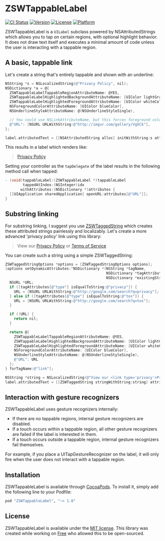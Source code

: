 # ZSWTappableLabel

[![CI Status](http://img.shields.io/travis/zacwest/ZSWTappableLabel.svg?style=flat)](https://travis-ci.org/zacwest/ZSWTappableLabel)
[![Version](https://img.shields.io/cocoapods/v/ZSWTappableLabel.svg?style=flat)](http://cocoapods.org/pods/ZSWTappableLabel)
[![License](https://img.shields.io/cocoapods/l/ZSWTappableLabel.svg?style=flat)](http://cocoapods.org/pods/ZSWTappableLabel)
[![Platform](https://img.shields.io/cocoapods/p/ZSWTappableLabel.svg?style=flat)](http://cocoapods.org/pods/ZSWTappableLabel)

ZSWTappableLabel is a `UILabel` subclass powered by NSAttributedStrings which allows you to tap on certain regions, with optional highlight behavior. It does not draw text itself and executes a minimal amount of code unless the user is interacting with a tappable region.

## A basic, tappable link

Let's create a string that's entirely tappable and shown with an underline:

```objective-c
NSString *s = NSLocalizedString(@"Privacy Policy", nil);
NSDictionary *a = @{
  ZSWTappableLabelTappableRegionAttributeName: @YES,
  ZSWTappableLabelHighlightedBackgroundAttributeName: [UIColor lightGrayColor],
  ZSWTappableLabelHighlightedForegroundAttributeName: [UIColor whiteColor],
  NSForegroundColorAttributeName: [UIColor blueColor],
  NSUnderlineStyleAttributeName: @(NSUnderlineStyleSingle),

  // You could use NSLinkAttributeName, but this forces foreground color
  @"URL": [NSURL URLWithString:@"http://imgur.com/gallery/VgXCk"],
};

label.attributedText = [[NSAttributedString alloc] initWithString:s attributes:a];
```

This results in a label which renders like:

> [Privacy Policy](https://github.com/zacwest/zswtappablelabel)

Setting your controller as the `tapDelegate` of the label results in the following method call when tapped:

```objective-c
- (void)tappableLabel:(ZSWTappableLabel *)tappableLabel
        tappedAtIndex:(NSInteger)idx
       withAttributes:(NSDictionary *)attributes {
  [[UIApplication sharedApplication] openURL:attributes[@"URL"]];
}
```

## Substring linking

For substring linking, I suggest you use [ZSWTaggedString](https://github.com/zacwest/zswtaggedstring) which creates these attributed strings painlessly and localizably. Let's create a more advanced 'privacy policy' link using this library:

> View our [Privacy Policy](https://github.com/zacwest/zswtappablelabel) or [Terms of Service](https://github.com/zacwest/zswtappablelabel)

You can create such a string using a simple ZSWTaggedString:

```objective-c
ZSWTaggedStringOptions *options = [ZSWTaggedStringOptions options];
[options setDynamicAttributes:^NSDictionary *(NSString *tagName, 
                                              NSDictionary *tagAttributes,
                                              NSDictionary *existingStringAttributes) {
  NSURL *URL;
  if ([tagAttributes[@"type"] isEqualToString:@"privacy"]) {
    URL = [NSURL URLWithString:@"http://google.com/search?q=privacy"];
  } else if ([tagAttributes[@"type"] isEqualToString:@"tos"]) {
    URL = [NSURL URLWithString:@"http://google.com/search?q=tos"];
  }

  if (!URL) {
    return nil;
  }

  return @{
    ZSWTappableLabelTappableRegionAttributeName: @YES,
    ZSWTappableLabelHighlightedBackgroundAttributeName: [UIColor lightGrayColor],
    ZSWTappableLabelHighlightedForegroundAttributeName: [UIColor whiteColor],
    NSForegroundColorAttributeName: [UIColor blueColor],
    NSUnderlineStyleAttributeName: @(NSUnderlineStyleSingle),
    @"URL": URL
  };
} forTagName:@"link"];

NSString *string = NSLocalizedString(@"View our <link type='privacy'>Privacy Policy</link> or <link type='tos'>Terms of Service</link>", nil);
label.attributedText = [[ZSWTaggedString stringWithString:string] attributedStringWithOptions:options];
```

## Interaction with gesture recognizers

ZSWTappableLabel uses gesture recognizers internally:

- If there are no tappable regions, internal gesture recognizers are disabled.
- If a touch occurs within a tappable region, all other gesture recognizers are failed if the label is interested in them.
- If a touch occurs outside a tappable region, internal gesture recognizers fail themselves.

For example, if you place a UITapGestureRecognizer on the label, it will only fire when the user does not interact with a tappable region.

## Installation

ZSWTappableLabel is available through [CocoaPods](http://cocoapods.org). To install it, simply add the following line to your Podfile:

```ruby
pod "ZSWTappableLabel", "~> 1.0"
```

## License

ZSWTappableLabel is available under the [MIT license](https://github.com/zacwest/ZSWTappableLabel/blob/master/LICENSE). This library was created while working on [Free](https://ffrree.com) who allowed this to be open-sourced.
